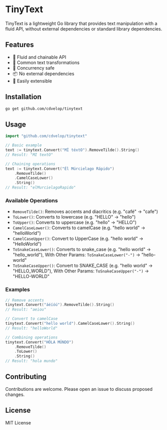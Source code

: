 # TinyText

TinyText is a lightweight Go library that provides text manipulation with a fluid API, without external dependencies or standard library dependencies.

## Features

- 🚀 Fluid and chainable API
- 🔄 Common text transformations
- 🧵 Concurrency safe
- 📦 No external dependencies
- 🎯 Easily extensible

## Installation

```bash
go get github.com/cdvelop/tinytext
```

## Usage

```go
import "github.com/cdvelop/tinytext"

// Basic example
text := tinytext.Convert("MÍ téxtO").RemoveTilde().String()
// Result: "MI textO"

// Chaining operations
text := tinytext.Convert("Él Múrcielago Rápido")
    .RemoveTilde()
    .CamelCaseLower()
    .String()
// Result: "elMurcielagoRapido"
```

### Available Operations

- `RemoveTilde()`: Removes accents and diacritics (e.g. "café" -> "cafe")
- `ToLower()`: Converts to lowercase (e.g. "HELLO" -> "hello")
- `ToUpper()`: Converts to uppercase (e.g. "hello" -> "HELLO")
- `CamelCaseLower()`: Converts to camelCase (e.g. "hello world" -> "helloWorld")
- `CamelCaseUpper()`: Convert to UpperCase (e.g. "hello world" -> "HelloWorld")
- `ToSnakeCaseLower()`: Converts to snake_case (e.g. "hello world" -> "hello_world"), With  Other Params: `ToSnakeCaseLower("-")` -> "hello-world" 
- `ToSnakeCaseUpper()`: Convert to SNAKE_CASE (e.g. "hello world" -> "HELLO_WORLD"), With Other Params: `ToSnakeCaseUpper("-")` -> "HELLO-WORLD"


### Examples

```go
// Remove accents
tinytext.Convert("áéíóú").RemoveTilde().String()
// Result: "aeiou"

// Convert to camelCase
tinytext.Convert("hello world").CamelCaseLower().String()
// Result: "helloWorld"

// Combining operations
tinytext.Convert("HÓLA MÚNDO")
    .RemoveTilde()
    .ToLower()
    .String()
// Result: "hola mundo"
```

## Contributing

Contributions are welcome. Please open an issue to discuss proposed changes.

## License

MIT License